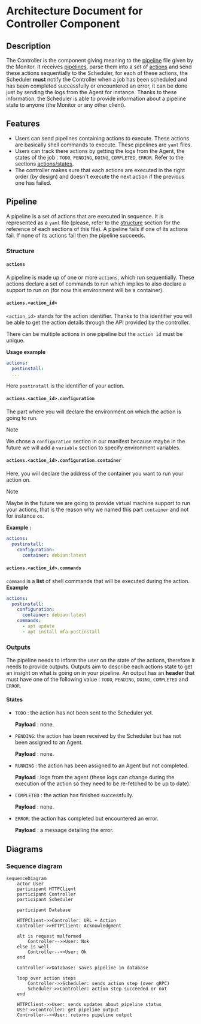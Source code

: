 # Architecture Document for Controller Component

## Description
The Controller is the component giving meaning to the [pipeline](#structure) file given by the Monitor. It receives [pipelines](#pipeline), parse them into a set of [actions](#actions) and send these actions sequentially to the Scheduler, for each of these actions, the Scheduler **must** notify the Controller when a job has been scheduled and has been completed successfully or encountered an error, it can be done just by sending the logs from the Agent for instance. Thanks to these information, the Scheduler is able to provide information about a pipeline state to anyone (the Monitor or any other client).
## Features
- Users can send pipelines containing actions to execute. These actions are basically shell commands to execute. These pipelines are `yaml` files.
- Users can track there actions by getting the logs from the Agent, the states of the job : `TODO`, `PENDING`, `DOING`, `COMPLETED`, `ERROR`. Refer to the sections [actions/states](#States).
- The controller makes sure that each actions are executed in the right order (by design) and doesn't execute the next action if the previous one has failed.
## Pipeline
A pipeline is a set of actions that are executed in sequence. It is represented as a `yaml` file (please, refer to the [structure](#structure) section for the reference of each sections of this file). A pipeline fails if one of its actions fail. If none of its actions fail then the pipeline succeeds.
### Structure
#### `actions`
A pipeline is made up of one or more `actions`, which run sequentially. These actions declare a set of commands to run which implies to also declare a support to run on (for now this environment will be a container).
#### `actions.<action_id>`
`<action_id>` stands for the action identifier. Thanks to this identifier you will be able to get the action details through the API provided by the controller.

There can be multiple actions in one pipeline but the `action id` must be unique.

**Usage example** 
```yaml
actions:
  postinstall:
  ...
```
Here `postinstall` is the identifier of your action.
#### `actions.<action_id>.configuration`
The part where you will declare the environment on which the action is going to run. 
>[!Note]
> We chose a `configuration` section in our manifest because maybe in the future we will add a `variable` section to specify environment variables. 
#### `actions.<action_id>.configuration.container`
Here, you will declare the address of the container you want to run your action on.
>[!Note]
> Maybe in the future we are going to provide virtual machine support to run your actions, that is the reason why we named this part `container` and not for instance `os`.

**Example :**
```yaml
actions:
  postinstall:
    configuration:
      container: debian:latest
```
#### `actions.<action_id>.commands`
`command` is a **list** of shell commands that will be executed during the action.
**Example**
```yaml
actions:
  postinstall:
    configuration:
      container: debian:latest
    commands:
      - apt update
      - apt install mfa-postinstall
```
### Outputs
The pipeline needs to inform the user on the state of the actions, therefore it needs to provide outputs. Outputs aim to describe each actions state to get an insight on what is going on in your pipeline. An output has an **header** that must have one of the following value : `TODO`, `PENDING`, `DOING`, `COMPLETED` and `ERROR`.
#### States
- `TODO` : the action has not been sent to the Scheduler yet.

  **Payload** : none.

- `PENDING`: the action has been received by the Scheduler but has not been assigned to an Agent.

  **Payload** : none.

- `RUNNING` : the action has been assigned to an Agent but not completed.

  **Payload** : logs from the agent (these logs can change during the execution of the action so they need to be re-fetched to be up to date).

- `COMPLETED` : the action has finished successfully.

  **Payload** : none.

- `ERROR`: the action has completed but encountered an error.

  **Payload** : a message detailing the error.

## Diagrams
### Sequence diagram

```mermaid
sequenceDiagram
    actor User
    participant HTTPClient
    participant Controller
    participant Scheduler

    participant Database

    HTTPClient->>Controller: URL + Action
    Controller->>HTTPClient: Acknowledgment

    alt is request malformed
        Controller-->>User: Nok
    else is well
        Controller-->>User: Ok
    end

    Controller->>Database: saves pipeline in database
    
    loop over action steps
        Controller->>Scheduler: sends action step (over gRPC)
        Scheduler->>Controller: action step succeeded or not
    end
    
    HTTPClient->>User: sends updates about pipeline status
    User->>Controller: get pipeline output
    Controller-->>User: returns pipeline output
```
